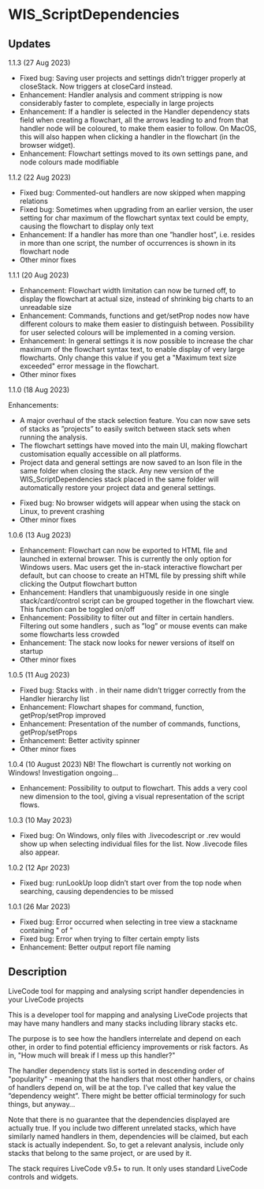 # WIS_ScriptDependencies

## Updates
1.1.3 (27 Aug 2023)
<ul>
<li>Fixed bug: Saving user projects and settings didn’t trigger properly at closeStack. Now triggers at closeCard instead.</li>
<li>Enhancement: Handler analysis and comment stripping is now considerably faster to complete, especially in large projects</li>
<li>Enhancement: If a handler is selected in the Handler dependency stats field when creating a flowchart, all the arrows leading to and from that handler node will be coloured, to make them easier to follow. On MacOS, this will also happen when clicking a handler in the flowchart (in the browser widget).</li>
<li>Enhancement: Flowchart settings moved to its own settings pane, and node colours made modifiable</li>
</ul>

1.1.2 (22 Aug 2023)
<ul>
<li>Fixed bug: Commented-out handlers are now skipped when mapping relations</li>
<li>Fixed bug: Sometimes when upgrading from an earlier version, the user setting for char maximum of the flowchart syntax text could be empty, causing the flowchart to display only text</li>
<li>Enhancement: If a handler has more than one ”handler host”, i.e. resides in more than one script, the number of occurrences is shown in its flowchart node
<li>Other minor fixes</li>
</ul>

1.1.1 (20 Aug 2023)

<ul>
<li>Enhancement: Flowchart width limitation can now be turned off, to display the flowchart at actual size, instead of shrinking big charts to an unreadable size</li>
<li>Enhancement: Commands, functions and get/setProp nodes now have different colours to make them easier to distinguish between. Possibility for user selected colours will be implemented in a coming version.</li>
<li>Enhancement: In general settings it is now possible to increase the char maximum of the flowchart syntax text, to enable display of very large flowcharts. Only change this value if you get a "Maximum text size exceeded" error message in the flowchart.</li>
<li>Other minor fixes</li>
</ul>

1.1.0 (18 Aug 2023)

Enhancements:
<ul>
<li>A major overhaul of the stack selection feature. You can now save sets of stacks as ”projects” to easily switch between stack sets when running the analysis.</li>
<li>The flowchart settings have moved into the main UI, making flowchart customisation equally accessible on all platforms.</li>
<li>Project data and general settings are now saved to an lson file in the same folder when closing the stack. Any new version of the WIS_ScriptDependencies stack placed in the same folder will automatically restore your project data and general settings.</li>
</ul>
<ul>
<li>Fixed bug: No browser widgets will appear when using the stack on Linux, to prevent crashing</li>
<li>Other minor fixes</li>
</ul>

1.0.6 (13 Aug 2023)
<ul>
<li>Enhancement: Flowchart can now be exported to HTML file and launched in external browser. This is currently the only option for Windows users. Mac users get the in-stack interactive flowchart per default, but can choose to create an HTML file by pressing shift while clicking the Output flowchart button</li>
<li>Enhancement: Handlers that unambiguously reside in one single stack/card/control script can be grouped together in the flowchart view. This function can be toggled on/off</li>
<li>Enhancement: Possibility to filter out and filter in certain handlers. Filtering out some handlers , such as ”log” or mouse events can make some flowcharts less crowded</li>
<li>Enhancement: The stack now looks for newer versions of itself on startup</li>
<li>Other minor fixes</li>
</ul>

1.0.5 (11 Aug 2023)
<ul>
<li>Fixed bug: Stacks with . in their name didn’t trigger correctly from the Handler hierarchy list</li>
<li>Enhancement: Flowchart shapes for command, function, getProp/setProp improved</li>
<li>Enhancement: Presentation of the number of commands, functions, getProp/setProps</li>
<li>Enhancement: Better activity spinner</li>
<li>Other minor fixes</li>
</ul>

1.0.4 (10 August 2023) NB! The flowchart is currently not working on Windows! Investigation ongoing...
<ul>
<li>Enhancement: Possibility to output to flowchart. This adds a very cool new dimension to the tool, giving a visual representation of the script flows.</li>
</ul>

1.0.3 (10 May 2023)
<ul>
<li>Fixed bug: On Windows, only files with .livecodescript  or .rev would show up when selecting individual files for the list. Now .livecode files also appear.</li>
</ul>

1.0.2 (12 Apr 2023)

<ul>
<li>Fixed bug: runLookUp loop didn’t start over from the top node when searching, causing dependencies to be missed</li>
</ul>

1.0.1 (26 Mar 2023)

<ul>
<li>Fixed bug: Error occurred when selecting in tree view a stackname containing " of "</li>
<li>Fixed bug: Error when trying to filter certain empty lists</li>
<li>Enhancement: Better output report file naming</li>
</ul>
  
## Description
LiveCode tool for mapping and analysing script handler dependencies in your LiveCode projects

This is a developer tool for mapping and analysing LiveCode projects that may have many handlers and many stacks including library stacks etc.

The purpose is to see how the handlers interrelate and depend on each other, in order to find potential efficiency improvements or risk factors. As in, "How much will break if I mess up this handler?"

The handler dependency stats list is sorted in descending order of "popularity" - meaning that the handlers that most other handlers, or chains of handlers depend on, will be at the top. I’ve called that key value the ”dependency weight”. There might be better official terminology for such things, but anyway…

Note that there is no guarantee that the dependencies displayed are actually true. If you include two different unrelated stacks, which have similarly named handlers in them, dependencies will be claimed, but each stack is actually independent. 
So, to get a relevant analysis, include only stacks that belong to the same project, or are used by it.

The stack requires LiveCode v9.5+ to run. It only uses standard LiveCode controls and widgets.
